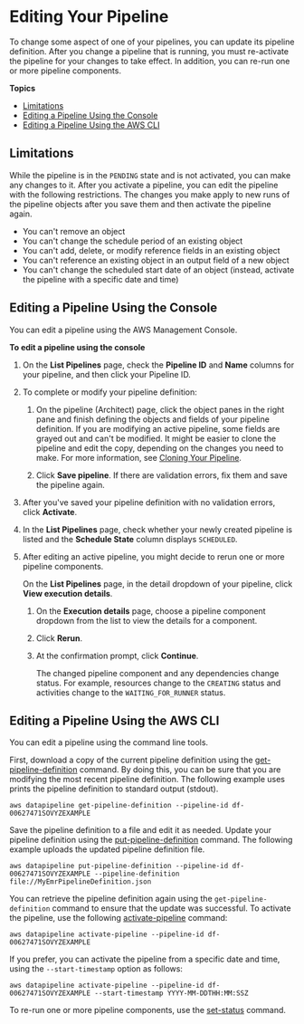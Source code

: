 # Editing Your Pipeline<a name="dp-manage-pipeline-modify-console"></a>

To change some aspect of one of your pipelines, you can update its pipeline definition\. After you change a pipeline that is running, you must re\-activate the pipeline for your changes to take effect\. In addition, you can re\-run one or more pipeline components\.

**Topics**
+ [Limitations](#dp-edit-pipeline-limits)
+ [Editing a Pipeline Using the Console](#dp-edit-pipeline-console)
+ [Editing a Pipeline Using the AWS CLI](#dp-edit-pipeline-aws-cli)

## Limitations<a name="dp-edit-pipeline-limits"></a>

While the pipeline is in the `PENDING` state and is not activated, you can make any changes to it\. After you activate a pipeline, you can edit the pipeline with the following restrictions\. The changes you make apply to new runs of the pipeline objects after you save them and then activate the pipeline again\.
+ You can't remove an object
+ You can't change the schedule period of an existing object
+ You can't add, delete, or modify reference fields in an existing object
+ You can't reference an existing object in an output field of a new object
+ You can't change the scheduled start date of an object \(instead, activate the pipeline with a specific date and time\)

## Editing a Pipeline Using the Console<a name="dp-edit-pipeline-console"></a>

You can edit a pipeline using the AWS Management Console\.

**To edit a pipeline using the console**

1. On the **List Pipelines** page, check the **Pipeline ID** and **Name** columns for your pipeline, and then click your Pipeline ID\.

1. To complete or modify your pipeline definition:

   1. On the pipeline \(Architect\) page, click the object panes in the right pane and finish defining the objects and fields of your pipeline definition\. If you are modifying an active pipeline, some fields are grayed out and can't be modified\. It might be easier to clone the pipeline and edit the copy, depending on the changes you need to make\. For more information, see [Cloning Your Pipeline](dp-manage-pipeline-clone-console.md)\.

   1. Click **Save pipeline**\. If there are validation errors, fix them and save the pipeline again\.

1. After you've saved your pipeline definition with no validation errors, click **Activate**\.

1. In the **List Pipelines** page, check whether your newly created pipeline is listed and the **Schedule State** column displays `SCHEDULED`\.

1. After editing an active pipeline, you might decide to rerun one or more pipeline components\.

   On the **List Pipelines** page, in the detail dropdown of your pipeline, click **View execution details**\.

   1. On the **Execution details** page, choose a pipeline component dropdown from the list to view the details for a component\.

   1. Click **Rerun**\.

   1. At the confirmation prompt, click **Continue**\.

      The changed pipeline component and any dependencies change status\. For example, resources change to the `CREATING` status and activities change to the `WAITING_FOR_RUNNER` status\.

## Editing a Pipeline Using the AWS CLI<a name="dp-edit-pipeline-aws-cli"></a>

You can edit a pipeline using the command line tools\.

First, download a copy of the current pipeline definition using the [get\-pipeline\-definition](https://docs.aws.amazon.com/cli/latest/reference/datapipeline/get-pipeline-definition.html) command\. By doing this, you can be sure that you are modifying the most recent pipeline definition\. The following example uses prints the pipeline definition to standard output \(stdout\)\.

```
aws datapipeline get-pipeline-definition --pipeline-id df-00627471SOVYZEXAMPLE
```

Save the pipeline definition to a file and edit it as needed\. Update your pipeline definition using the [put\-pipeline\-definition](https://docs.aws.amazon.com/cli/latest/reference/datapipeline/put-pipeline-definition.html) command\. The following example uploads the updated pipeline definition file\.

```
aws datapipeline put-pipeline-definition --pipeline-id df-00627471SOVYZEXAMPLE --pipeline-definition file://MyEmrPipelineDefinition.json
```

You can retrieve the pipeline definition again using the `get-pipeline-definition` command to ensure that the update was successful\. To activate the pipeline, use the following [activate\-pipeline](https://docs.aws.amazon.com/cli/latest/reference/datapipeline/activate-pipeline.html) command:

```
aws datapipeline activate-pipeline --pipeline-id df-00627471SOVYZEXAMPLE
```

If you prefer, you can activate the pipeline from a specific date and time, using the `--start-timestamp` option as follows:

```
aws datapipeline activate-pipeline --pipeline-id df-00627471SOVYZEXAMPLE --start-timestamp YYYY-MM-DDTHH:MM:SSZ
```

To re\-run one or more pipeline components, use the [set\-status](https://docs.aws.amazon.com/cli/latest/reference/datapipeline/set-status.html) command\.